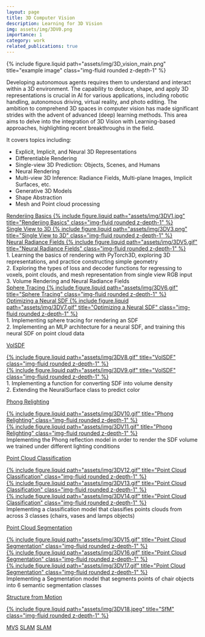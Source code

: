 ```yaml
---
layout: page
title: 3D Computer Vision
description: Learning for 3D Vision
img: assets/img/3DV0.png
importance: 1
category: work
related_publications: true
---
```

<div class="row">
    <div class="col-sm mt-3 mt-md-0">
        {% include figure.liquid path="assets/img/3D_vision_main.png" title="example image" class="img-fluid rounded z-depth-1" %}
    </div>
</div>

Developing autonomous agents requires them to understand and interact within a 3D environment. The capability to deduce, shape, and apply 3D representations is crucial in AI for various applications, including robotic handling, autonomous driving, virtual reality, and photo editing. The ambition to comprehend 3D spaces in computer vision has made significant strides with the advent of advanced (deep) learning methods. This area aims to delve into the integration of 3D Vision with Learning-based approaches, highlighting recent breakthroughs in the field.

It covers topics including:
- Explicit, Implicit, and Neural 3D Representations	
- Differentiable Rendering
- Single-view 3D Prediction: Objects, Scenes, and Humans	
- Neural Rendering
- Multi-view 3D Inference: Radiance Fields, Multi-plane Images, Implicit Surfaces, etc.
- Generative 3D Models	
- Shape Abstraction	
- Mesh and Point cloud processing


<div class="row">
    <div class="row justify-content-center">
        <div class="col-sm mt-3 mt-md-0"><a href="https://github.com/omkarchittar/PyTorch3D_Rendering_Basics">Renderiing Basics
            {% include figure.liquid path="assets/img/3DV1.jpg" title="Renderiing Basics" class="img-fluid rounded z-depth-1" %}</a>
        </div>
        <div class="col-sm mt-3 mt-md-0"><a href="https://github.com/omkarchittar/Single_View_to_3D">Single View to 3D
            {% include figure.liquid path="assets/img/3DV3.png" title="Single View to 3D" class="img-fluid rounded z-depth-1" %}</a>
        </div>
        <div class="col-sm mt-3 mt-md-0"><a href="https://github.com/omkarchittar/Neural_Radiance_Fields">Neural Radiance Fields
            {% include figure.liquid path="assets/img/3DV5.gif" title="Neural Radiance Fields" class="img-fluid rounded z-depth-1" %}</a>
        </div>
    </div>
</div>

<div class="caption">
    1. Learning the basics of rendering with PyTorch3D, exploring 3D representations, and practice constructing simple geometry <br>
    2. Exploring the types of loss and decoder functions for regressing to voxels, point clouds, and mesh representation from single view RGB input <br>
    3. Volume Rendering and Neural Radiance Fields <br>
</div>

<div class="container">
    <div class="row">
        <div class="col"><a href="https://github.com/omkarchittar/Neural_Surfaces">Sphere Tracing
                {% include figure.liquid path="assets/img/3DV6.gif" title="Sphere Tracing" class="img-fluid rounded z-depth-1" %}</a>
        </div>
        <div class="col"><a href="https://github.com/omkarchittar/Neural_Surfaces">Optimizing a Neural SDF
                {% include figure.liquid path="assets/img/3DV7.gif" title="Optimizing a Neural SDF" class="img-fluid rounded z-depth-1" %}</a>
        </div>
    </div>
</div>

<div class="caption">
    1. Implementing sphere tracing for rendering an SDF <br>
    2. Implementing an MLP architecture for a neural SDF, and training this neural SDF on point cloud data
</div>

<a href="https://github.com/omkarchittar/Neural_Surfaces">VolSDF</a>
<div class="container">
    <div class="row">
        <div class="col"><a href="https://github.com/omkarchittar/Neural_Surfaces">
                {% include figure.liquid path="assets/img/3DV8.gif" title="VolSDF" class="img-fluid rounded z-depth-1" %}</a>
        </div>
        <div class="col"><a href="https://github.com/omkarchittar/Neural_Surfaces">
                {% include figure.liquid path="assets/img/3DV9.gif" title="VolSDF" class="img-fluid rounded z-depth-1" %}</a>
        </div>
    </div>
</div>

<div class="caption">
    1. Implementing a function for converting SDF into volume density<br>
    2. Extending the NeuralSurface class to predict color

</div>


<a href="https://github.com/omkarchittar/Neural_Surfaces">Phong Relighting</a>
<div class="container">
    <div class="row">
        <div class="col"><a href="https://github.com/omkarchittar/Neural_Surfaces">
                {% include figure.liquid path="assets/img/3DV10.gif" title="Phong Relighting" class="img-fluid rounded z-depth-1" %}</a>
        </div>
        <div class="col"><a href="https://github.com/omkarchittar/Neural_Surfaces">
                {% include figure.liquid path="assets/img/3DV11.gif" title="Phong Relighting" class="img-fluid rounded z-depth-1" %}</a>
        </div>
    </div>
</div>

<div class="caption">
    Implementing the Phong reflection model in order to render the SDF volume we trained under different lighting conditions
</div>

<a href="https://github.com/omkarchittar/PointCloud_Classification_and_Segmentation">Point Cloud Classification</a>
<div class="container">
    <div class="row">
        <div class="col"><a href="https://github.com/omkarchittar/PointCloud_Classification_and_Segmentation">
                {% include figure.liquid path="assets/img/3DV12.gif" title="Point Cloud Classification" class="img-fluid rounded z-depth-1" %}</a>
        </div>
        <div class="col"><a href="https://github.com/omkarchittar/PointCloud_Classification_and_Segmentation">
                {% include figure.liquid path="assets/img/3DV13.gif" title="Point Cloud Classification" class="img-fluid rounded z-depth-1" %}</a>
        </div>
        <div class="col"><a href="https://github.com/omkarchittar/PointCloud_Classification_and_Segmentation">
                {% include figure.liquid path="assets/img/3DV14.gif" title="Point Cloud Classification" class="img-fluid rounded z-depth-1" %}</a>
        </div>
    </div>
</div>

<div class="caption">
    Implementing a classification model that classifies points clouds from across 3 classes (chairs, vases and lamps objects)
</div>

<a href="https://github.com/omkarchittar/PointCloud_Classification_and_Segmentation">Point Cloud Segmentation</a>
<div class="container">
    <div class="row">
        <div class="col"><a href="https://github.com/omkarchittar/PointCloud_Classification_and_Segmentation">
                {% include figure.liquid path="assets/img/3DV15.gif" title="Point Cloud Segmentation" class="img-fluid rounded z-depth-1" %}</a>
        </div>
        <div class="col"><a href="https://github.com/omkarchittar/PointCloud_Classification_and_Segmentation">
                {% include figure.liquid path="assets/img/3DV16.gif" title="Point Cloud Segmentation" class="img-fluid rounded z-depth-1" %}</a>
        </div>
        <div class="col"><a href="https://github.com/omkarchittar/PointCloud_Classification_and_Segmentation">
                {% include figure.liquid path="assets/img/3DV17.gif" title="Point Cloud Segmentation" class="img-fluid rounded z-depth-1" %}</a>
        </div>
    </div>
</div>

<div class="caption">
    Implementing a Segmentation model that segments points of chair objects into 6 semantic segmentation classes
</div>

<a href="https://github.com/omkarchittar/Structure_from_Motion">Structure from Motion</a>
<div class="row">
    <div class="col-sm mt-3 mt-md-0"><a href="https://github.com/omkarchittar/Structure_from_Motion">
        {% include figure.liquid path="assets/img/3DV18.jpeg" title="SfM" class="img-fluid rounded z-depth-1" %}</a>
    </div>
</div>


[MVS](https://github.com/walsvid/Awesome-MVS?tab=readme-ov-file#early)
[SLAM](https://github.com/kanster/awesome-slam)
[SLAM](https://github.com/SilenceOverflow/Awesome-SLAM)



